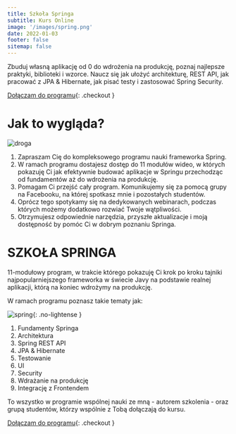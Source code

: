 ```yaml
---
title: Szkoła Springa
subtitle: Kurs Online
image: '/images/spring.png'
date: 2022-01-03
footer: false
sitemap: false
---
```


Zbuduj własną aplikację od 0 do wdrożenia na produkcję, poznaj najlepsze praktyki, biblioteki i wzorce. Naucz się jak ułożyć architekturę, REST API, jak pracować z JPA & Hibernate, jak pisać testy i zastosować Spring Security.

[Dołączam do programu](https://edu.sztukakodu.pl/zamowienie/?add-to-cart=2507){: .checkout }

# Jak to wygląda?

![droga](https://szkolaspringa.pl/wp-content/uploads/2021/01/spring-droga-1536x584.png)

1. Zapraszam Cię do kompleksowego programu nauki frameworka Spring.
2. W ramach programu dostajesz dostęp do 11 modułów wideo, w których pokazuję Ci jak efektywnie budować aplikacje w Springu przechodząc od fundamentów aż do wdrożenia na produkcję.
3. Pomagam Ci przejść cały program. Komunikujemy się za pomocą grupy na Facebooku, na której spotkasz mnie i pozostałych studentów.
4. Oprócz tego spotykamy się na dedykowanych webinarach, podczas których możemy dodatkowo rozwiać Twoje wątpliwości.
5. Otrzymujesz odpowiednie narzędzia, przyszłe aktualizacje i moją dostępność by pomóc Ci w dobrym poznaniu Springa.


# SZKOŁA SPRINGA
11-modułowy program, w trakcie którego pokazuję Ci krok po kroku tajniki najpopularniejszego frameworka w świecie Javy na podstawie realnej aplikacji, którą na koniec wdrożymy na produkcję.

W ramach programu poznasz takie tematy jak:

![spring](https://szkolaspringa.pl/wp-content/uploads/2021/01/spring2021_inside-1024x886.jpg#right){: .no-lightense }

1. Fundamenty Springa
2. Architektura
3. Spring REST API
4. JPA & Hibernate
5. Testowanie
6. UI
7. Security
8. Wdrażanie na produkcję
9. Integrację z Frontendem

To wszystko w programie wspólnej nauki ze mną - autorem szkolenia - oraz grupą studentów, którzy wspólnie z Tobą dołączają do kursu.


[Dołączam do programu](https://edu.sztukakodu.pl/zamowienie/?add-to-cart=2507){: .checkout }

